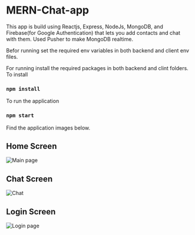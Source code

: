 # MERN-Chat-app

This app is build using Reactjs, Express, NodeJs, MongoDB, and Firebase(for Google Authentication) that lets you add contacts and chat with them. Used Pusher to make MongoDB realtime.

Befor running set the required env variables in both backend and client env files.

For running install the required packages in both backend and clint folders. To install 
### `npm install`

To run the application 
### `npm start`

Find the application images below.

## Home Screen
![Main page](https://github.com/sudheerdevv/MERN-Chat-app/assets/39396253/31a8fa68-fdb9-43f8-87f6-877df83a6d83)

## Chat Screen
![Chat](https://github.com/sudheerdevv/MERN-Chat-app/assets/39396253/9510f738-5ae5-40de-920f-449af408c56e)

## Login Screen
![Login page](https://github.com/sudheerdevv/MERN-Chat-app/assets/39396253/b544e2ca-ac8d-4ae8-956d-2b02b9301c33)
